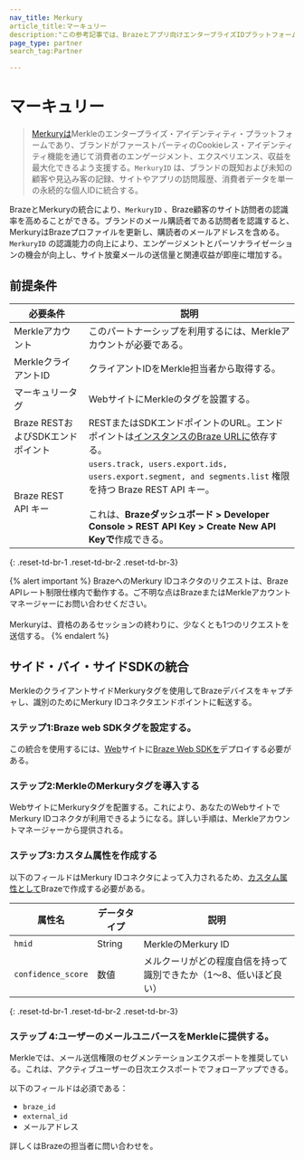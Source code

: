 ```yaml
---
nav_title: Merkury
article_title:マーキュリー
description:"この参考記事では、Brazeとアプリ向けエンタープライズIDプラットフォームであるMerkuryの提携について概説している。"`MerkuryID` を活用することで、Braze顧客のサイト訪問者の認識率を高めることができる。
page_type: partner
search_tag:Partner

---
```


# マーキュリー

> [Merkuryは](https://merkury.merkleinc.com/)Merkleのエンタープライズ・アイデンティティ・プラットフォームであり、ブランドがファーストパーティのCookieレス・アイデンティティ機能を通じて消費者のエンゲージメント、エクスペリエンス、収益を最大化できるよう支援する。`MerkuryID` は、ブランドの既知および未知の顧客や見込み客の記録、サイトやアプリの訪問履歴、消費者データを単一の永続的な個人IDに統合する。

BrazeとMerkuryの統合により、`MerkuryID` 、Braze顧客のサイト訪問者の認識率を高めることができる。ブランドのメール購読者である訪問者を認識すると、MerkuryはBrazeプロファイルを更新し、購読者のメールアドレスを含める。`MerkuryID` の認識能力の向上により、エンゲージメントとパーソナライゼーションの機会が向上し、サイト放棄メールの送信量と関連収益が即座に増加する。 

## 前提条件

| 必要条件 | 説明 |
| --- | --- |
| Merkleアカウント | このパートナーシップを利用するには、Merkleアカウントが必要である。 |
| MerkleクライアントID | クライアントIDをMerkle担当者から取得する。 |
| マーキュリータグ | WebサイトにMerkleのタグを設置する。 |
| Braze RESTおよびSDKエンドポイント | RESTまたはSDKエンドポイントのURL。エンドポイントは[インスタンスのBraze URLに]({{site.baseurl}}/api/basics/#endpoints)依存する。 |
| Braze REST API キー | `users.track, users.export.ids, users.export.segment, and segments.list` 権限を持つ Braze REST API キー。<br><br>これは、**Brazeダッシュボード > Developer Console > REST API Key > Create New API Keyで**作成できる。 |
{: .reset-td-br-1 .reset-td-br-2 .reset-td-br-3}

{% alert important %}
BrazeへのMerkury IDコネクタのリクエストは、Braze APIレート制限仕様内で動作する。ご不明な点はBrazeまたはMerkleアカウントマネージャーにお問い合わせください。<br><br>Merkuryは、資格のあるセッションの終わりに、少なくとも1つのリクエストを送信する。
{% endalert %}

## サイド・バイ・サイドSDKの統合

MerkleのクライアントサイドMerkuryタグを使用してBrazeデバイスをキャプチャし、識別のためにMerkury IDコネクタエンドポイントに転送する。

### ステップ1:Braze web SDKタグを設定する。

この統合を使用するには、[Web]({{site.baseurl}}/developer_guide/platform_integration_guides/web/initial_sdk_setup/#install-gtm)サイトに[Braze Web SDKを]({{site.baseurl}}/developer_guide/platform_integration_guides/web/initial_sdk_setup/#install-gtm)デプロイする必要がある。

### ステップ2:MerkleのMerkuryタグを導入する

WebサイトにMerkuryタグを配置する。これにより、あなたのWebサイトでMerkury IDコネクタが利用できるようになる。詳しい手順は、Merkleアカウントマネージャーから提供される。

### ステップ3:カスタム属性を作成する

以下のフィールドはMerkury IDコネクタによって入力されるため、[カスタム属性として]({{site.baseurl}}/user_guide/data_and_analytics/custom_data/custom_attributes#custom-attributes)Brazeで作成する必要がある。

| 属性名 | データタイプ | 説明 |
| --- | --- | --- |
| `hmid` | String | MerkleのMerkury ID |
| `confidence_score` | 数値 | メルクーリがどの程度自信を持って識別できたか（1～8、低いほど良い） |
{: .reset-td-br-1 .reset-td-br-2 .reset-td-br-3}

### ステップ 4:ユーザーのメールユニバースをMerkleに提供する。

Merkleでは、メール送信権限のセグメンテーションエクスポートを推奨している。これは、アクティブユーザーの日次エクスポートでフォローアップできる。

以下のフィールドは必須である：

- `braze_id`
- `external_id`
- メールアドレス

詳しくはBrazeの担当者に問い合わせを。